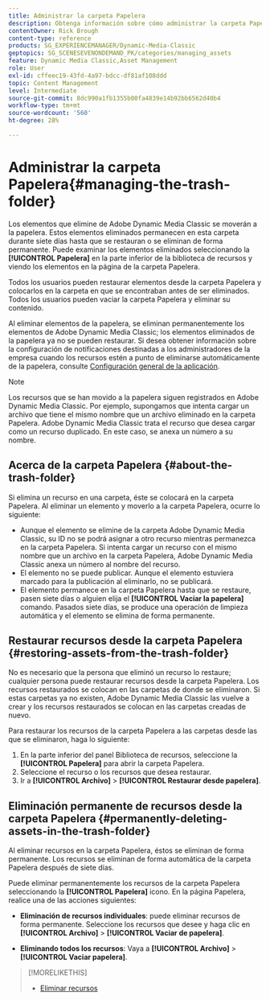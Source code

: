 ```yaml
---
title: Administrar la carpeta Papelera
description: Obtenga información sobre cómo administrar la carpeta Papelera.
contentOwner: Rick Brough
content-type: reference
products: SG_EXPERIENCEMANAGER/Dynamic-Media-Classic
geptopics: SG_SCENESEVENONDEMAND_PK/categories/managing_assets
feature: Dynamic Media Classic,Asset Management
role: User
exl-id: cffeec19-43fd-4a97-bdcc-df81af108ddd
topic: Content Management
level: Intermediate
source-git-commit: 8dc990a1fb1355b00fa4839e14b92bb6562d40b4
workflow-type: tm+mt
source-wordcount: '560'
ht-degree: 28%

---
```


# Administrar la carpeta Papelera{#managing-the-trash-folder}

Los elementos que elimine de Adobe Dynamic Media Classic se moverán a la papelera. Estos elementos eliminados permanecen en esta carpeta durante siete días hasta que se restauran o se eliminan de forma permanente. Puede examinar los elementos eliminados seleccionando la **[!UICONTROL Papelera]** en la parte inferior de la biblioteca de recursos y viendo los elementos en la página de la carpeta Papelera.

Todos los usuarios pueden restaurar elementos desde la carpeta Papelera y colocarlos en la carpeta en que se encontraban antes de ser eliminados. Todos los usuarios pueden vaciar la carpeta Papelera y eliminar su contenido.

Al eliminar elementos de la papelera, se eliminan permanentemente los elementos de Adobe Dynamic Media Classic; los elementos eliminados de la papelera ya no se pueden restaurar. Si desea obtener información sobre la configuración de notificaciones destinadas a los administradores de la empresa cuando los recursos estén a punto de eliminarse automáticamente de la papelera, consulte [Configuración general de la aplicación](application-setup.md#general_settings).

>[!NOTE]
>
>Los recursos que se han movido a la papelera siguen registrados en Adobe Dynamic Media Classic. Por ejemplo, supongamos que intenta cargar un archivo que tiene el mismo nombre que un archivo eliminado en la carpeta Papelera. Adobe Dynamic Media Classic trata el recurso que desea cargar como un recurso duplicado. En este caso, se anexa un número a su nombre.

## Acerca de la carpeta Papelera {#about-the-trash-folder}

Si elimina un recurso en una carpeta, éste se colocará en la carpeta Papelera. Al eliminar un elemento y moverlo a la carpeta Papelera, ocurre lo siguiente:

* Aunque el elemento se elimine de la carpeta Adobe Dynamic Media Classic, su ID no se podrá asignar a otro recurso mientras permanezca en la carpeta Papelera. Si intenta cargar un recurso con el mismo nombre que un archivo en la carpeta Papelera, Adobe Dynamic Media Classic anexa un número al nombre del recurso.
* El elemento no se puede publicar. Aunque el elemento estuviera marcado para la publicación al eliminarlo, no se publicará.
* El elemento permanece en la carpeta Papelera hasta que se restaure, pasen siete días o alguien elija el **[!UICONTROL Vaciar la papelera]** comando. Pasados siete días, se produce una operación de limpieza automática y el elemento se elimina de forma permanente.

## Restaurar recursos desde la carpeta Papelera {#restoring-assets-from-the-trash-folder}

No es necesario que la persona que eliminó un recurso lo restaure; cualquier persona puede restaurar recursos desde la carpeta Papelera. Los recursos restaurados se colocan en las carpetas de donde se eliminaron. Si estas carpetas ya no existen, Adobe Dynamic Media Classic las vuelve a crear y los recursos restaurados se colocan en las carpetas creadas de nuevo.

Para restaurar los recursos de la carpeta Papelera a las carpetas desde las que se eliminaron, haga lo siguiente:

1. En la parte inferior del panel Biblioteca de recursos, seleccione la **[!UICONTROL Papelera]** para abrir la carpeta Papelera.
1. Seleccione el recurso o los recursos que desea restaurar.
1. Ir a **[!UICONTROL Archivo]** > **[!UICONTROL Restaurar desde papelera]**.

## Eliminación permanente de recursos desde la carpeta Papelera {#permanently-deleting-assets-in-the-trash-folder}

Al eliminar recursos en la carpeta Papelera, éstos se eliminan de forma permanente. Los recursos se eliminan de forma automática de la carpeta Papelera después de siete días.

Puede eliminar permanentemente los recursos de la carpeta Papelera seleccionando la **[!UICONTROL Papelera]** icono. En la página Papelera, realice una de las acciones siguientes:

* **Eliminación de recursos individuales**: puede eliminar recursos de forma permanente. Seleccione los recursos que desee y haga clic en **[!UICONTROL Archivo]** > **[!UICONTROL Vaciar de papelera]**.

* **Eliminando todos los recursos**: Vaya a **[!UICONTROL Archivo]** > **[!UICONTROL Vaciar papelera]**.

>[!MORELIKETHIS]
>
>* [Eliminar recursos](moving-renaming-deleting-assets.md#delete_assets)
